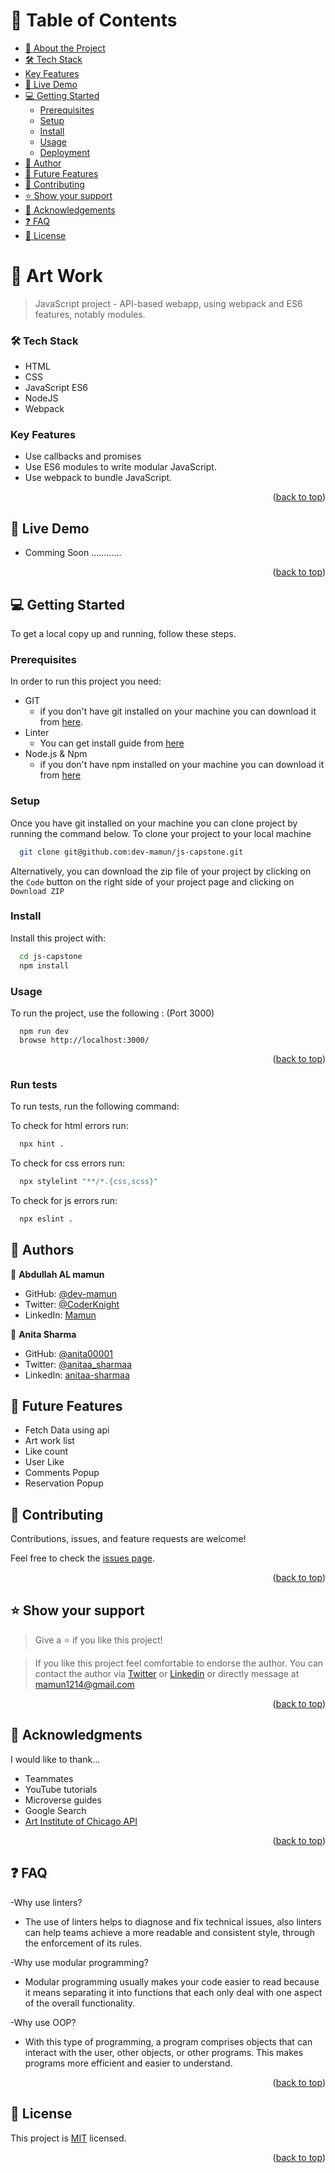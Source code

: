 <a name="readme-top"></a>

<!-- TABLE OF CONTENTS -->

# 📗 Table of Contents

- [📖 About the Project](#about-project)
- [🛠 Tech Stack](#tech-stack)
- [Key Features](#key-features)
- [🚀 Live Demo](#live-demo)
- [💻 Getting Started](#getting-started)
    - [Prerequisites](#prerequisites)
    - [Setup](#setup)
    - [Install](#install)
    - [Usage](#usage)
    - [Deployment](#triangular_flag_on_post-deployment)
- [👥 Author](#authors)
- [🔭 Future Features](#future-features)
- [🤝 Contributing](#contributing)
- [⭐️ Show your support](#support)
- [🙏 Acknowledgements](#acknowledgements)
- [❓ FAQ](#faq)
- [📝 License](#license)

<!-- PROJECT DESCRIPTION -->

# 📖 Art Work <a name="about-project"></a>

> JavaScript project - API-based webapp,
> using webpack and ES6 features, notably modules.

### 🛠 Tech Stack <a name="tech-stack"></a>

- HTML
- CSS
- JavaScript ES6
- NodeJS
- Webpack

<!-- Features -->

### Key Features <a name="key-features"></a>

- Use callbacks and promises
- Use ES6 modules to write modular JavaScript.
- Use webpack to bundle JavaScript.

<p align="right">(<a href="#readme-top">back to top</a>)</p>

<!-- LIVE DEMO -->

## 🚀 Live Demo <a name="live-demo"></a>

[//]: # (- [Live Demo Link]&#40;https://dev-mamun.github.io/leaderboard/dist/&#41;)
- Comming Soon ............

<p align="right">(<a href="#readme-top">back to top</a>)</p>

<!-- GETTING STARTED -->

## 💻 Getting Started <a name="getting-started"></a>

To get a local copy up and running, follow these steps.

### Prerequisites

In order to run this project you need:

- GIT
    - if you don't have git installed on your machine you can download it from [here](https://git-scm.com/downloads).
- Linter
    - You can get install guide from <a href="https://github.com/microverseinc/linters-config/tree/master/html-css">
      here</a>
- Node.js & Npm
    - if you don't have npm installed on your machine you can download it from [here](https://nodejs.org/en/)

### Setup

Once you have git installed on your machine you can clone project by running the command below.
To clone your project to your local machine

```sh
  git clone git@github.com:dev-mamun/js-capstone.git
```

Alternatively, you can download the zip file of your project by clicking on the `Code` button on the right side of your
project page and clicking on `Download ZIP`

### Install

Install this project with:

```sh
  cd js-capstone
  npm install
```

### Usage

To run the project, use the following : (Port 3000)

```
  npm run dev
  browse http://localhost:3000/
```


<p align="right">(<a href="#readme-top">back to top</a>)</p>

### Run tests

To run tests, run the following command:

To check for html errors run:
```sh
  npx hint .
```
To check for css errors run:
```sh
  npx stylelint "**/*.{css,scss}"
```
To check for js errors run:
```sh
  npx eslint .
```  

<!-- AUTHORS -->

## 👥 Authors <a name="author"></a>

👤 **Abdullah AL mamun**

- GitHub: [@dev-mamun](https://github.com/dev-mamun)
- Twitter: [@CoderKnight](https://twitter.com/CoderKnight)
- LinkedIn: [Mamun](https://www.linkedin.com/in/dev-mamun/)

👤 **Anita Sharma**

- GitHub: [@anita00001](https://github.com/anita00001)
- Twitter: [@anitaa_sharmaa](https://twitter.com/anitaa_sharmaa)
- LinkedIn: [anitaa-sharmaa](https://www.linkedin.com/in/anitaa-sharmaa/)

<!-- FUTURE FEATURES -->

## 🔭 Future Features <a name="future-features"></a>

- Fetch Data using api
- Art work list
- Like count 
- User Like
- Comments Popup
- Reservation Popup


<!-- CONTRIBUTING -->

## 🤝 Contributing <a name="contributing"></a>

Contributions, issues, and feature requests are welcome!

Feel free to check the [issues page](../../issues/).

<p align="right">(<a href="#readme-top">back to top</a>)</p>

<!-- SUPPORT -->

## ⭐️ Show your support <a name="support"></a>

> Give a ⭐️ if you like this project!

> If you like this project feel comfortable to endorse the author.
> You can contact the author via [Twitter](https://twitter.com/CoderKnight) or [Linkedin](https://www.linkedin.com/in/dev-mamun/) or directly message at mamun1214@gmail.com

<p align="right">(<a href="#readme-top">back to top</a>)</p>

<!-- ACKNOWLEDGEMENTS -->

## 🙏 Acknowledgments <a name="acknowledgements"></a>

I would like to thank...

- Teammates
- YouTube tutorials
- Microverse guides
- Google Search
- [Art Institute of Chicago API](https://api.artic.edu/docs/#quick-start)

<p align="right">(<a href="#readme-top">back to top</a>)</p>

<!-- FAQ (optional) -->

## ❓ FAQ <a name="faq"></a>

-Why use linters?

- The use of linters helps to diagnose and fix technical issues, also linters can help teams achieve a more readable and consistent style, through the enforcement of its rules.


-Why use modular programming?

- Modular programming usually makes your code easier to read because it means separating it into functions that each only deal with one aspect of the overall functionality.


-Why use OOP?

- With this type of programming, a program comprises objects that can interact with the user, other objects, or other programs. This makes programs more efficient and easier to understand.

<p align="right">(<a href="#readme-top">back to top</a>)</p>

<!-- LICENSE -->

## 📝 License <a name="license"></a>

This project is [MIT](./LICENSE) licensed.

<p align="right">(<a href="#readme-top">back to top</a>)</p>
